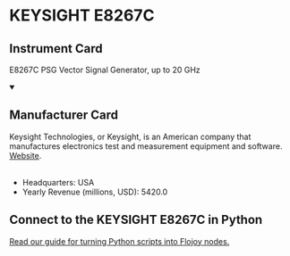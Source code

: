 
# KEYSIGHT E8267C

## Instrument Card

E8267C PSG Vector Signal Generator, up to 20 GHz

<details open>
<summary><h2>Manufacturer Card</h2></summary>
Keysight Technologies, or Keysight, is an American company that manufactures electronics test and measurement equipment and software. <a href="https://www.keysight.com/us/en/home.html">Website</a>.
<br></br>
<ul>
  <li>Headquarters: USA</li>
  <li>Yearly Revenue (millions, USD): 5420.0</li>
</ul>
</details>

## Connect to the KEYSIGHT E8267C in Python

[Read our guide for turning Python scripts into Flojoy nodes.](https://docs.flojoy.ai/custom-nodes/creating-custom-node/)


